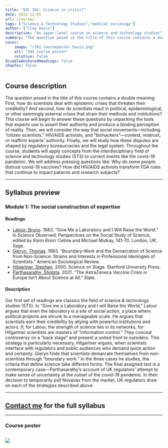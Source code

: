 ```yaml
---
title: "SOC 392: Science in crisis?" 
date: 2022-12-01
url: /course/
tags: ["Science & Technology Studies","medical sociology"]
author: ["Clay Davis"]
description: "An upper-level course in science and technology studies" 
summary: "The question posed in the title of this course contains a double meaning: First, how do scientists deal with epistemic crises that threaten their credibility? And second, how do scientists react in political, epidemiological, or other seemingly external crises that strain their methods and institutions? This course will begin to answer these questions by unpacking the tools that experts use to assert their authority and produce a binding perception of reality. Then, we will consider the way that social movements—including “citizen scientists,” HIV/AIDS activists, and “biohackers”—contest, mistrust, or reaffirm experts’ authority. Finally, we will study how these disputes are shaped by regulatory bureaucracies and the legal system." 
cover:
    image: "/392_courseposter_Davis.png"
    alt: "392 course poster"
    relative: false
disableAnchoredHeadings: false
showToc: false
---
```


## Course description

The question posed in the title of this course contains a double meaning: First, how do scientists deal with epistemic crises that threaten their credibility? And second, how do scientists react in political, epidemiological, or other seemingly external crises that strain their methods and institutions? This course will begin to answer these questions by unpacking the tools that experts use to assert their authority and produce a binding perception of reality. Then, we will consider the way that social movements—including “citizen scientists,” HIV/AIDS activists, and “biohackers”—contest, mistrust, or reaffirm experts’ authority. Finally, we will study how these disputes are shaped by regulatory bureaucracies and the legal system. Throughout the course, students will apply concepts from the interdisciplinary field of science and technology studies (STS) to current events like the covid-19 pandemic. We will address pressing questions like: Why do some people distrust covid-19 vaccines? How did HIV/AIDS activists transform FDA rules that continue to impact patients and research subjects?

---

## Syllabus preview
### Module 1: The social construction of expertise
#### Readings

- [Latour, Bruno](http://www.bruno-latour.fr/sites/default/files/12-GIVE-ME-A-LAB-GB.pdf). 1983. "Give Me a Laboratory and I Will Raise the World.” In Science Observed: Perspectives on the Social Study of Science, edited by Karin Knorr Cetina and Michael Mulkay, 141-70. London, UK: Sage.
- [Gieryn, Thomas](https://doi.org/10.2307/2095325). 1983. “Boundary-Work and the Demarcation of Science from Non-Science: Strains and Interests in Professional Ideologies of Scientists.” American Sociological Review.
- [Hilgartner, Stephen](https://www.sup.org/books/title/?id=634). 2000. Science on Stage. Stanford University Press.
- [Parthasarathy, Shobita](https://slate.com/technology/2021/03/oxford-astrazeneca-vaccine-blood-clots-europe-trust.html). 2021. “The AstraZeneca Vaccine Crisis in Europe Isn’t About Science at All.” Slate.


#### Description

Our first set of readings are classics the field of science & technology studies (STS). In “Give me a Laboratory and I will Raise the World,” Latour argues that even the laboratory is a site of social action, a place where political projects are shrunk to a manageable scale. He argues that scientists earn their credibility by allying with powerful institutions and actors. If, for Latour, the strength of science lies in its networks, for Hilgartner scientists are masters of “information control.” They conceal controversy on a “back stage” and present a united front to outsiders. This strategy is particularly necessary, Hilgartner argues, when scientists interface with regulators and public audiences who demand quick action and certainty. Gieryn finds that scientists demarcate themselves from non-scientists through “boundary work.” In the three cases he studies, the criteria that define science take different forms. The final assigned text is a contemporary case—Parthasarathy’s account of UK regulators’ attempt to make sense of uncertainty at the outset of the covid-19 pandemic. In their decision to temporarily pull Novavax from the market, UK regulators draw on each of the strategies described above.

---
## [Contact me](cdavis@u.northwestern.edu) for the full syllabus
---

### Course poster

![](/392_courseposter_Davis.png)
---

